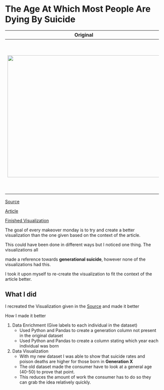 # The Age At Which Most People Are Dying By Suicide

| **Original** | **Mine**|
| --------- | --------|
|<img src = "https://i.postimg.cc/7YhnhvRm/deaths-by-age.png" width = "500" height = "400">| <img src = "https://media.giphy.com/media/KZSFlqPEBIaDOKLL9D/giphy.gif" width = "500"> 

[Source](https://data.world/makeovermonday/2019w43) 


[Article](https://www.ons.gov.uk/peoplepopulationandcommunity/healthandsocialcare/healthandwellbeing/articles/middleagedgenerationmostlikelytodiebysuicideanddrugpoisoning/2019-08-13)


[Finished Visualization](https://public.tableau.com/views/MM2019W43_15790458278290/Dashboard1?:display_count=y&:origin=viz_share_link)


The goal of every makeover monday is to try and create a better visualization than the one given based on the context of the article.

This could have been done in different ways but I noticed one thing. The visualizations all

made a reference towards **generational suicide**, however none of the visualizations had this.

I took it upon myself to re-create the visualization to fit the context of the article better.


## What I did

I recreated the Visualization given in the [Source](https://data.world/makeovermonday/2019w43) and made it better

How I made it better

1. Data Enrichment (Give labels to each individual in the dataset)
	- Used Python and Pandas to create a generation column not present in the original dataset
	- Used Python and Pandas to create a column stating which year each individual was born
2. Data Visualization
	- With my new dataset I was able to show that suicide rates and poison deaths are higher for those born in **Generation X**
	- The old dataset made the consumer have to look at a general age (40-50) to prove that point.
	- This reduces the amount of work the consumer has to do so they can grab the idea relatively quickly. 	
	
